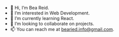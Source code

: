 - 👋 Hi, I’m Bea Reid.
- 👀 I’m interested in Web Development.
- 🌱 I’m currently learning React.
- 💞️ I’m looking to collaborate on projects.
- 📫 You can reach me at bearied.info@gmail.com.

<!---
BeaRonin/BeaRonin is a ✨ special ✨ repository because its `README.md` (this file) appears on your GitHub profile.
You can click the Preview link to take a look at your changes.
--->
